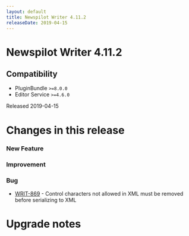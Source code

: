```yaml
---
layout: default
title: Newspilot Writer 4.11.2
releaseDate: 2019-04-15
---
```

<div class="jumbotron">
    <h1>Newspilot Writer 4.11.2</h1>    
    <h2>Compatibility</h2>
    <ul>
        <li>PluginBundle <code>>=8.0.0</code></li>
        <li>Editor Service <code>>=4.6.0</code></li>
    </ul>
</div>

Released 2019-04-15

 

# Changes in this release  


### New Feature 



### Improvement 



### Bug 
 
 * [WRIT-869](https://jira.infomaker.se/browse/WRIT-869) - Control characters not allowed in XML must be removed before serializing to XML 




# Upgrade notes  
           

